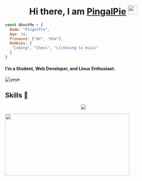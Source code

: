 <h1 align="center">Hi there, I am <b> <a href="https://pingalpie.tildevarsh.in"> PingalPie</a> </b>  <img src="https://www.emoji.co.uk/files/apple-emojis/smileys-people-ios/90-waving-hand-sign.png" width="30px"></h1>

```js
const AboutMe = {
  Name: "PingalPie",
  Age: 14,
  Pronouns: ["He", "Him"],
  Hobbies: [
   "Coding", "Chess", "Listening to music" 
  ]
}
```

#### I’m a Student, Web Developer, and Linux Enthusiast. 

![yeye](https://media.discordapp.net/attachments/870569585772994631/1001429472760827984/1001000810483830847_1.gif)

## Skills 🚀

<p align="center">
  <a href="https://skillicons.dev">
    <img src="https://skillicons.dev/icons?i=py,emacs,bash,devto,flask,vim,git,html,css" />
  </a>
</p>



<a href="https://discord.com/users/662142170970456076">
     <img src="https://lanyard.cnrad.dev/api/662142170970456076" width="400" height="200" />
</a>
